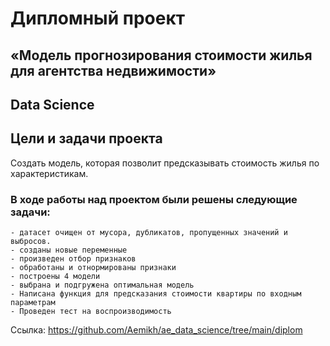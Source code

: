 #  Дипломный проект

## «Модель прогнозирования стоимости жилья для агентства недвижимости»

## Data Science


## Цели и задачи проекта

Cоздать модель, которая позволит предсказывать стоимость жилья по характеристикам.

### В ходе работы над проектом были решены следующие задачи:


    - датасет очищен от мусора, дубликатов, пропущенных значений и выбросов.
    - созданы новые переменные
    - произведен отбор признаков
    - обработаны и отнормированы признаки
    - построены 4 модели 
    - выбрана и подгружена оптимальная модель 
    - Написана функция для предсказания стоимости квартиры по входным параметрам
    - Проведен тест на воспроизводимость




Ссылка: https://github.com/Aemikh/ae_data_science/tree/main/diplom
